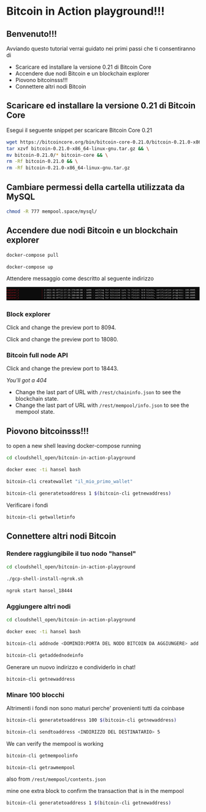 # Bitcoin in Action playground!!!

## Benvenuto!!!

Avviando questo tutorial verrai guidato nei primi passi che ti consentiranno di
- Scaricare ed installare la versione 0.21 di Bitcoin Core
- Accendere due nodi Bitcoin e un blockchain explorer
- Piovono bitcoinsss!!!
- Connettere altri nodi Bitcoin

## Scaricare ed installare la versione 0.21 di Bitcoin Core

Esegui il seguente snippet per scaricare Bitcoin Core 0.21

```sh
wget https://bitcoincore.org/bin/bitcoin-core-0.21.0/bitcoin-0.21.0-x86_64-linux-gnu.tar.gz && \
tar xzvf bitcoin-0.21.0-x86_64-linux-gnu.tar.gz && \
mv bitcoin-0.21.0/* bitcoin-core && \
rm -Rf bitcoin-0.21.0 && \
rm -Rf bitcoin-0.21.0-x86_64-linux-gnu.tar.gz
```

## Cambiare permessi della cartella utilizzata da MySQL
```sh
chmod -R 777 mempool.space/mysql/
```

## Accendere due nodi Bitcoin e un blockchain explorer

```sh
docker-compose pull
```

```sh
docker-compose up
```

Attendere messaggio come descritto al seguente indirizzo

![waiting-for-bitcoind-sync-to-finish](https://raw.githubusercontent.com/aaglietti-itsrizzoli/bitcoin-in-action-playground/master/docs/images/waiting-for-bitcoind-sync-to-finish.png "waiting-for-bitcoind-sync-to-finish")

### Block explorer

Click <walkthrough-web-preview-icon></walkthrough-web-preview-icon> and change
the preview port to 8094.

Click <walkthrough-web-preview-icon></walkthrough-web-preview-icon> and change
the preview port to 18080.

### Bitcoin full node API
Click <walkthrough-web-preview-icon></walkthrough-web-preview-icon> and change
the preview port to 18443.

*You'll got a 404*

- Change the last part of URL with `/rest/chaininfo.json` to see the blockchain state.
- Change the last part of URL with `/rest/mempool/info.json` to see the mempool state.

## Piovono bitcoinsss!!!

<walkthrough-open-cloud-shell-button></walkthrough-open-cloud-shell-button> to
open a new shell leaving docker-compose running

```sh
cd cloudshell_open/bitcoin-in-action-playground
```

```sh
docker exec -ti hansel bash
```

```sh
bitcoin-cli createwallet "il_mio_primo_wallet"
```

```sh
bitcoin-cli generatetoaddress 1 $(bitcoin-cli getnewaddress)
```

Verificare i fondi

```sh
bitcoin-cli getwalletinfo
```

## Connettere altri nodi Bitcoin

### Rendere raggiungibile il tuo nodo "hansel"

<walkthrough-open-cloud-shell-button></walkthrough-open-cloud-shell-button>

```sh
cd cloudshell_open/bitcoin-in-action-playground
```

```sh
./gcp-shell-install-ngrok.sh
```

```sh
ngrok start hansel_18444
```

### Aggiungere altri nodi

<walkthrough-open-cloud-shell-button></walkthrough-open-cloud-shell-button>

```sh
cd cloudshell_open/bitcoin-in-action-playground
```

```sh
docker exec -ti hansel bash
```

```sh
bitcoin-cli addnode <DOMINIO:PORTA DEL NODO BITCOIN DA AGGIUNGERE> add
```

```sh
bitcoin-cli getaddednodeinfo
```

Generare un nuovo indirizzo e condividerlo in chat!

```sh
bitcoin-cli getnewaddress
```

### Minare 100 blocchi

Altrimenti i fondi non sono maturi perche' provenienti tutti da coinbase

```sh
bitcoin-cli generatetoaddress 100 $(bitcoin-cli getnewaddress)
```

```sh
bitcoin-cli sendtoaddress <INDIRIZZO DEL DESTINATARIO> 5
```

We can verify the mempool is working

```sh
bitcoin-cli getmempoolinfo
```

```sh
bitcoin-cli getrawmempool
```

also from `/rest/mempool/contents.json`

mine one extra block to confirm the transaction that is in the mempool

```sh
bitcoin-cli generatetoaddress 1 $(bitcoin-cli getnewaddress)
```
